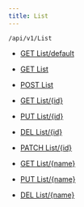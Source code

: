 ```yaml
---
title: List
---
```


```http
/api/v1/List
```

* [GET List/default](v1ListEntity_DefaultListEntity.md)

* [GET List](v1ListEntity_GetListDefinitions.md)

* [POST List](v1ListEntity_PostListEntity.md)

* [GET List/{id}](v1ListEntity_GetListEntity.md)

* [PUT List/{id}](v1ListEntity_PutListEntity.md)

* [DEL List/{id}](v1ListEntity_DeleteListEntity.md)

* [PATCH List/{id}](v1ListEntity_PatchListEntity.md)

* [GET List/{name}](v1ListEntity_GetListEntityByName.md)

* [PUT List/{name}](v1ListEntity_SaveListEntityByName.md)

* [DEL List/{name}](v1ListEntity_DeleteListEntityByName.md)
